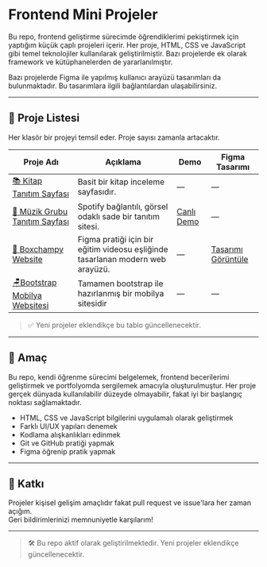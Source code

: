 # Frontend Mini Projeler

Bu repo, frontend geliştirme sürecimde öğrendiklerimi pekiştirmek için yaptığım küçük çaplı projeleri içerir. Her proje, HTML, CSS ve JavaScript gibi temel teknolojiler kullanılarak geliştirilmiştir. Bazı projelerde ek olarak framework ve kütüphanelerden de yararlanılmıştır.

Bazı projelerde Figma ile yapılmış kullanıcı arayüzü tasarımları da bulunmaktadır. Bu tasarımlara ilgili bağlantılardan ulaşabilirsiniz.

---

## 📂 Proje Listesi

Her klasör bir projeyi temsil eder. Proje sayısı zamanla artacaktır.

| Proje Adı | Açıklama | Demo | Figma Tasarımı |
|-----------|----------|------|----------------|
| [📚 Kitap Tanıtım Sayfası](./kitap-tanitim-sayfasi) | Basit bir kitap inceleme sayfasıdır. | — | — |
| [🎸 Müzik Grubu Tanıtım Sayfası](./muzik-grubu-tanitim-sayfasi) | Spotify bağlantılı, görsel odaklı sade bir tanıtım sitesi. | [Canlı Demo](https://tugce.42web.io) | — |
| [🥊 Boxchampy Website](./boxchampy-websitesi) | Figma pratiği için bir eğitim videosu eşliğinde tasarlanan modern web arayüzü. | — | [Tasarımı Görüntüle](https://www.figma.com/community/file/1519362285643212664/boxchampy) |
| [🪑Bootstrap Mobilya Websitesi](./bootstrap-mobilya-websitesi) | Tamamen bootstrap ile hazırlanmış bir mobilya sitesidir | — | — |

> ✅ Yeni projeler eklendikçe bu tablo güncellenecektir.

---

## 🎯 Amaç

Bu repo, kendi öğrenme sürecimi belgelemek, frontend becerilerimi geliştirmek ve portfolyomda sergilemek amacıyla oluşturulmuştur. Her proje gerçek dünyada kullanılabilir düzeyde olmayabilir, fakat iyi bir başlangıç noktası sağlamaktadır.

- HTML, CSS ve JavaScript bilgilerini uygulamalı olarak geliştirmek  
- Farklı UI/UX yapıları denemek  
- Kodlama alışkanlıkları edinmek  
- Git ve GitHub pratiği yapmak  
- Figma öğrenip pratik yapmak  

---

## 🙌 Katkı

Projeler kişisel gelişim amaçlıdır fakat pull request ve issue'lara her zaman açığım.  
Geri bildirimlerinizi memnuniyetle karşılarım!

---

> 🛠️ Bu repo aktif olarak geliştirilmektedir. Yeni projeler eklendikçe güncellenecektir.
